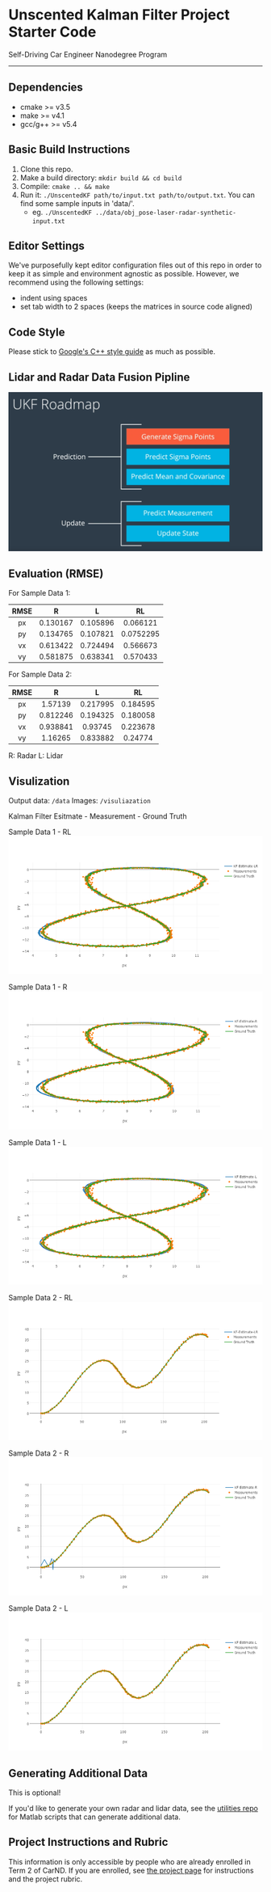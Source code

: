 # Unscented Kalman Filter Project Starter Code
Self-Driving Car Engineer Nanodegree Program

---

## Dependencies

* cmake >= v3.5
* make >= v4.1
* gcc/g++ >= v5.4

## Basic Build Instructions

1. Clone this repo.
2. Make a build directory: `mkdir build && cd build`
3. Compile: `cmake .. && make`
4. Run it: `./UnscentedKF path/to/input.txt path/to/output.txt`. You can find
   some sample inputs in 'data/'.
    - eg. `./UnscentedKF ../data/obj_pose-laser-radar-synthetic-input.txt`

## Editor Settings

We've purposefully kept editor configuration files out of this repo in order to
keep it as simple and environment agnostic as possible. However, we recommend
using the following settings:

* indent using spaces
* set tab width to 2 spaces (keeps the matrices in source code aligned)

## Code Style

Please stick to [Google's C++ style guide](https://google.github.io/styleguide/cppguide.html) as much as possible.


## Lidar and Radar Data Fusion Pipline

<img src="https://github.com/alexxucui/CarND-Unscented-Kalman-Filter-Project/blob/master/img/ukfpipelane.PNG" width="700">

## Evaluation (RMSE)

For Sample Data 1:

| RMSE |     R    |     L    |     RL    |
|:----:|:--------:|:--------:|:---------:|
|  px  | 0.130167 | 0.105896 |  0.066121 |
|  py  | 0.134765 | 0.107821 | 0.0752295 |
|  vx  | 0.613422 | 0.724494 |  0.566673 |
|  vy  | 0.581875 | 0.638341 |  0.570433 |

For Sample Data 2:

| RMSE |     R    |     L    |    RL    |
|:----:|:--------:|:--------:|:--------:|
|  px  |  1.57139 | 0.217995 | 0.184595 |
|  py  | 0.812246 | 0.194325 | 0.180058 |
|  vx  | 0.938841 |  0.93745 | 0.223678 |
|  vy  |  1.16265 | 0.833882 |  0.24774 |

R: Radar L: Lidar

## Visulization 
Output data:   `/data`
Images: `/visuliazation`

Kalman Filter Esitmate - Measurement - Ground Truth

Sample Data 1 - RL
![](https://github.com/alexxucui/CarND-Extended-Kalman-Filter-Project/blob/master/visualization/sample1%20-%20LR.png)

Sample Data 1 - R
![](https://github.com/alexxucui/CarND-Extended-Kalman-Filter-Project/blob/master/visualization/sample1%20-%20R.png)

Sample Data 1 - L
![](https://github.com/alexxucui/CarND-Extended-Kalman-Filter-Project/blob/master/visualization/sample1%20-%20L.png)

Sample Data 2 - RL
![](https://github.com/alexxucui/CarND-Extended-Kalman-Filter-Project/blob/master/visualization/sample2%20-%20LR.png)

Sample Data 2 - R
![](https://github.com/alexxucui/CarND-Extended-Kalman-Filter-Project/blob/master/visualization/sample2%20-%20R.png)

Sample Data 2 - L
![](https://github.com/alexxucui/CarND-Extended-Kalman-Filter-Project/blob/master/visualization/sample2%20-%20L.png)

## Generating Additional Data

This is optional!

If you'd like to generate your own radar and lidar data, see the
[utilities repo](https://github.com/udacity/CarND-Mercedes-SF-Utilities) for
Matlab scripts that can generate additional data.

## Project Instructions and Rubric

This information is only accessible by people who are already enrolled in Term 2
of CarND. If you are enrolled, see [the project page](https://classroom.udacity.com/nanodegrees/nd013/parts/40f38239-66b6-46ec-ae68-03afd8a601c8/modules/0949fca6-b379-42af-a919-ee50aa304e6a/lessons/c3eb3583-17b2-4d83-abf7-d852ae1b9fff/concepts/f437b8b0-f2d8-43b0-9662-72ac4e4029c1)
for instructions and the project rubric.
